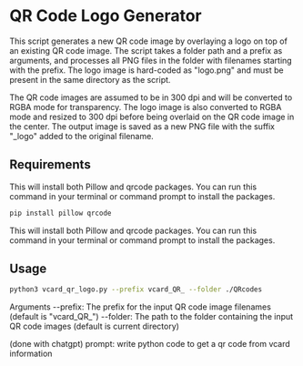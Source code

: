 # QR Code Logo Generator

This script generates a new QR code image by overlaying a logo on top of an existing QR code image. The script takes a folder path and a prefix as arguments, and processes all PNG files in the folder with filenames starting with the prefix. The logo image is hard-coded as "logo.png" and must be present in the same directory as the script.

The QR code images are assumed to be in 300 dpi and will be converted to RGBA mode for transparency. The logo image is also converted to RGBA mode and resized to 300 dpi before being overlaid on the QR code image in the center. The output image is saved as a new PNG file with the suffix "_logo" added to the original filename.

## Requirements

This will install both Pillow and qrcode packages. You can run this command in your terminal or command prompt to install the packages.

```bash
pip install pillow qrcode
```

This will install both Pillow and qrcode packages. You can run this command in your terminal or command prompt to install the packages.

## Usage

```bash
python3 vcard_qr_logo.py --prefix vcard_QR_ --folder ./QRcodes
```

Arguments
--prefix: The prefix for the input QR code image filenames (default is "vcard_QR_")
--folder: The path to the folder containing the input QR code images (default is current directory)

(done with chatgpt)
prompt: write python code to get a qr code from vcard information
